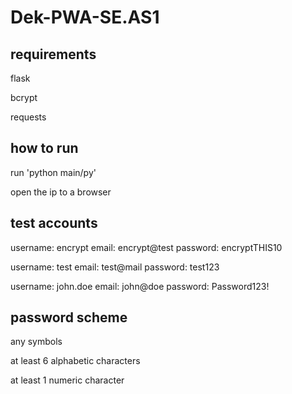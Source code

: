 # Dek-PWA-SE.AS1
## requirements
flask

bcrypt

requests
## how to run
run 'python main/py'

open the ip to a browser

## test accounts
username: encrypt
    email: encrypt@test
    password: encryptTHIS10

username: test
    email: test@mail
    password: test123

username: john.doe
    email: john@doe
    password: Password123!

## password scheme
any symbols

at least 6 alphabetic characters

at least 1 numeric character


